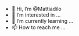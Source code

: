 - 👋 Hi, I’m @Mattiadilo
- 👀 I’m interested in ...
- 🌱 I’m currently learning ...
- 📫 How to reach me ...

<!---
Mattiadilo/Mattiadilo is a ✨ special ✨ repository because its `README.md` (this file) appears on your GitHub profile.
You can click the Preview link to take a look at your changes.
--->
